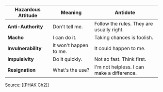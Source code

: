 | Hazardous Attitude  | Meaning                | Antidote                                   |
| ------------------- | ---------------------- | ------------------------------------------ |
| **Anti-Authority**  | Don't tell me.         | Follow the rules. They are usually right.  |
| **Macho**           | I can do it.           | Taking chances is foolish.                 |
| **Invulnerability** | It won't happen to me. | It could happen to me.                     |
| **Impulsivity**     | Do it quickly.         | Not so fast. Think first.                  |
| **Resignation**     | What's the use?        | I'm not helpless. I can make a difference. |

Source: [[PHAK Ch2]]